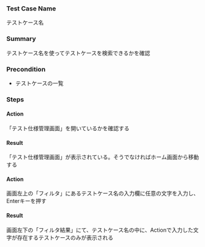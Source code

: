 ### Test Case Name
テストケース名

### Summary
テストケース名を使ってテストケースを検索できるかを確認

### Precondition
* テストケースの一覧

### Steps

#### Action
「テスト仕様管理画面」を開いているかを確認する
#### Result
「テスト仕様管理画面」が表示されている。そうでなければホーム画面から移動する

#### Action
画面左上の「フィルタ」にあるテストケース名の入力欄に任意の文字を入力し、Enterキーを押す
#### Result
画面左下の「フィルタ結果」にて、テストケース名の中に、Actionで入力した文字が存在するテストケースのみが表示される
